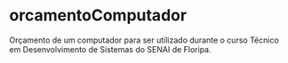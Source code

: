 # orcamentoComputador
Orçamento de um computador para ser utilizado durante o curso Técnico em Desenvolvimento de Sistemas do SENAI de Floripa.
